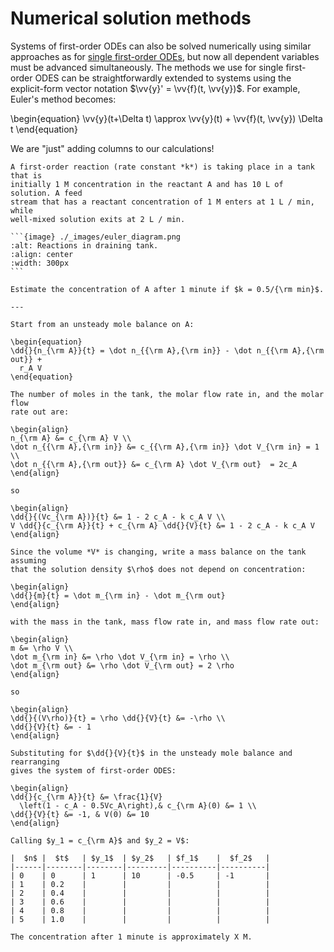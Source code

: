 # Numerical solution methods

Systems of first-order ODEs can also be solved numerically using similar
approaches as for
[single first-order ODEs](../first-order-odes/numerical-solution.md), but now
all dependent variables must be advanced simultaneously. The methods we use
for single first-order ODES can be straightforwardly extended to systems using
the explicit-form vector notation $\vv{y}' = \vv{f}(t, \vv{y})$. For example,
Euler's method becomes:

\begin{equation}
\vv{y}(t+\Delta t) \approx \vv{y}(t) + \vv{f}(t, \vv{y}) \Delta t
\end{equation}

We are "just" adding columns to our calculations!

````{example} First-order reaction in a draining tank
A first-order reaction (rate constant *k*) is taking place in a tank that is
initially 1 M concentration in the reactant A and has 10 L of solution. A feed
stream that has a reactant concentration of 1 M enters at 1 L / min, while
well-mixed solution exits at 2 L / min.

```{image} ./_images/euler_diagram.png
:alt: Reactions in draining tank.
:align: center
:width: 300px
```

Estimate the concentration of A after 1 minute if $k = 0.5/{\rm min}$.

---

Start from an unsteady mole balance on A:

\begin{equation}
\dd{}{n_{\rm A}}{t} = \dot n_{{\rm A},{\rm in}} - \dot n_{{\rm A},{\rm out}} +
  r_A V
\end{equation}

The number of moles in the tank, the molar flow rate in, and the molar flow
rate out are:

\begin{align}
n_{\rm A} &= c_{\rm A} V \\
\dot n_{{\rm A},{\rm in}} &= c_{{\rm A},{\rm in}} \dot V_{\rm in} = 1 \\
\dot n_{{\rm A},{\rm out}} &= c_{\rm A} \dot V_{\rm out}  = 2c_A
\end{align}

so

\begin{align}
\dd{}{(Vc_{\rm A})}{t} &= 1 - 2 c_A - k c_A V \\
V \dd{}{c_{\rm A}}{t} + c_{\rm A} \dd{}{V}{t} &= 1 - 2 c_A - k c_A V
\end{align}

Since the volume *V* is changing, write a mass balance on the tank assuming
that the solution density $\rho$ does not depend on concentration:

\begin{align}
\dd{}{m}{t} = \dot m_{\rm in} - \dot m_{\rm out}
\end{align}

with the mass in the tank, mass flow rate in, and mass flow rate out:

\begin{align}
m &= \rho V \\
\dot m_{\rm in} &= \rho \dot V_{\rm in} = \rho \\
\dot m_{\rm out} &= \rho \dot V_{\rm out} = 2 \rho
\end{align}

so

\begin{align}
\dd{}{(V\rho)}{t} = \rho \dd{}{V}{t} &= -\rho \\
\dd{}{V}{t} &= - 1
\end{align}

Substituting for $\dd{}{V}{t}$ in the unsteady mole balance and rearranging
gives the system of first-order ODES:

\begin{align}
\dd{}{c_{\rm A}}{t} &= \frac{1}{V}
  \left(1 - c_A - 0.5Vc_A\right),& c_{\rm A}(0) &= 1 \\
\dd{}{V}{t} &= -1, & V(0) &= 10
\end{align}

Calling $y_1 = c_{\rm A}$ and $y_2 = V$:

|  $n$ |  $t$   | $y_1$  | $y_2$   | $f_1$    |  $f_2$   |
|------|--------|--------|---------|----------|----------|
| 0    | 0      | 1      | 10      | -0.5     | -1       |
| 1    | 0.2    |        |         |          |          |
| 2    | 0.4    |        |         |          |          |
| 3    | 0.6    |        |         |          |          |
| 4    | 0.8    |        |         |          |          |
| 5    | 1.0    |        |         |          |          |

The concentration after 1 minute is approximately X M.
````

